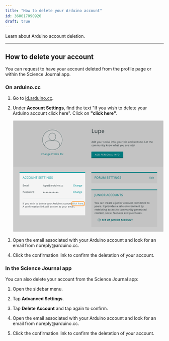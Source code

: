 ```yaml
---
title: "How to delete your Arduino account"
id: 360017090920
draft: true
---
```


Learn about Arduino account deletion.

---

## How to delete your account

You can request to have your account deleted from the profile page or within the Science Journal app.

### On arduino<!-- nolink-->.cc

1. Go to [id.arduino.cc](https://id.arduino.cc/).

2. Under **Account Settings**, find the text "If you wish to delete your Arduino account click here". Click on **"click here"**.

   ![The deletion link on the Arduino profile page.](img/delete-your-arduino.account.png)

3. Open the email associated with your Arduino account and look for an email from noreply<!-- nolink-->@arduino.cc.

4. Click the confirmation link to confirm the deletetion of your account.

### In the Science Journal app

You can also delete your account from the Science Journal app:

1. Open the sidebar menu.

2. Tap **Advanced Settings**.

3. Tap **Delete Account** and tap again to confirm.

4. Open the email associated with your Arduino account and look for an email from noreply<!-- nolink-->@arduino.cc.

5. Click the confirmation link to confirm the deletetion of your account.
